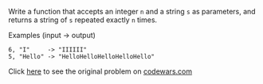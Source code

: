 Write a function that accepts an integer `n` and a string `s` as parameters, and returns a string of `s` repeated exactly `n` times.

Examples (input -> output)
```
6, "I"     -> "IIIIII"
5, "Hello" -> "HelloHelloHelloHelloHello"
```

Click [here](https://www.codewars.com/kata/57a0e5c372292dd76d000d7e/train/python) to see the original problem on [codewars.com](https://www.codewars.com)
